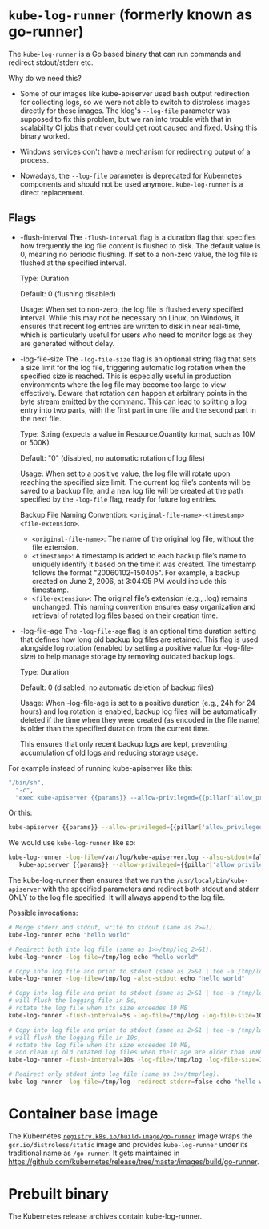 # `kube-log-runner` (formerly known as go-runner)

The `kube-log-runner` is a Go based binary that can run commands and redirect stdout/stderr etc.

Why do we need this?

- Some of our images like kube-apiserver used bash output redirection for
  collecting logs, so we were not able to switch to distroless images directly
  for these images. The klog's `--log-file` parameter was supposed to fix this
  problem, but we ran into trouble with that in scalability CI jobs that never
  could get root caused and fixed. Using this binary worked.

- Windows services don't have a mechanism for redirecting output of a process.

- Nowadays, the `--log-file` parameter is deprecated for Kubernetes components
  and should not be used anymore. `kube-log-runner` is a direct replacement.

## Flags

- -flush-interval
  The `-flush-interval` flag is a duration flag that specifies how frequently the log 
  file content is flushed to disk. The default value is 0, meaning no periodic flushing. 
  If set to a non-zero value, the log file is flushed at the specified interval.

  Type: Duration
  
  Default: 0 (flushing disabled)
  
  Usage: When set to non-zero, the log file is flushed every specified interval. 
  While this may not be necessary on Linux, on Windows, it ensures that recent log 
  entries are written to disk in near real-time, which is particularly useful for 
  users who need to monitor logs as they are generated without delay.

- -log-file-size
  The `-log-file-size` flag is an optional string flag that sets a size limit for 
  the log file, triggering automatic log rotation when the specified size is reached.
  This is especially useful in production environments where the log file may become
  too large to view effectively.
  Beware that rotation can happen at arbitrary points in the byte stream emitted by the command.
  This can lead to splitting a log entry into two parts, with the first part in one file
  and the second part in the next file.

  Type: String (expects a value in Resource.Quantity format, such as 10M or 500K)

  Default: "0" (disabled, no automatic rotation of log files)

  Usage: When set to a positive value, the log file will rotate upon reaching the specified 
  size limit. The current log file’s contents will be saved to a backup file, and a new log 
  file will be created at the path specified by the `-log-file` flag, ready for future log entries.

  Backup File Naming Convention:
    `<original-file-name>-<timestamp><file-extension>`.
    * `<original-file-name>`: The name of the original log file, without the file extension.
    * `<timestamp>`: A timestamp is added to each backup file’s name to uniquely identify it
    based on the time it was created. The timestamp follows the format "20060102-150405".
    For example, a backup created on June 2, 2006, at 3:04:05 PM would include this timestamp.
    * `<file-extension>`: The original file’s extension (e.g., .log) remains unchanged.
  This naming convention ensures easy organization and retrieval of rotated log files based on their creation time.

- -log-file-age
  The `-log-file-age` flag is an optional time duration setting that defines how long 
  old backup log files are retained. This flag is used alongside log rotation (enabled 
  by setting a positive value for -log-file-size) to help manage storage by removing 
  outdated backup logs.

  Type: Duration
  
  Default: 0 (disabled, no automatic deletion of backup files)
  
  Usage: When -log-file-age is set to a positive duration (e.g., 24h for 24 hours) 
  and log rotation is enabled, backup log files will be automatically deleted if 
  the time when they were created (as encoded in the file name) is older than the 
  specified duration from the current time.
  
  This ensures that only recent backup logs are kept, preventing accumulation of old logs 
  and reducing storage usage.

For example instead of running kube-apiserver like this:
```bash
"/bin/sh",
  "-c",
  "exec kube-apiserver {{params}} --allow-privileged={{pillar['allow_privileged']}} 1>>/var/log/kube-apiserver.log 2>&1"
```

Or this:
```bash
kube-apiserver {{params}} --allow-privileged={{pillar['allow_privileged']}} --log-file=/var/log/kube-apiserver.log --alsologtostderr=false"
```

We would use `kube-log-runner` like so:
```bash
kube-log-runner -log-file=/var/log/kube-apiserver.log --also-stdout=false \
   kube-apiserver {{params}} --allow-privileged={{pillar['allow_privileged']}}
```

The kube-log-runner then ensures that we run the
`/usr/local/bin/kube-apiserver` with the specified parameters and redirect both
stdout and stderr ONLY to the log file specified. It will always append to the
log file.

Possible invocations:
```bash
# Merge stderr and stdout, write to stdout (same as 2>&1).
kube-log-runner echo "hello world"

# Redirect both into log file (same as 1>>/tmp/log 2>&1).
kube-log-runner -log-file=/tmp/log echo "hello world"

# Copy into log file and print to stdout (same as 2>&1 | tee -a /tmp/log).
kube-log-runner -log-file=/tmp/log -also-stdout echo "hello world"

# Copy into log file and print to stdout (same as 2>&1 | tee -a /tmp/log), 
# will flush the logging file in 5s, 
# rotate the log file when its size exceedes 10 MB
kube-log-runner -flush-interval=5s -log-file=/tmp/log -log-file-size=10M -also-stdout echo "hello world"

# Copy into log file and print to stdout (same as 2>&1 | tee -a /tmp/log), 
# will flush the logging file in 10s, 
# rotate the log file when its size exceedes 10 MB, 
# and clean up old rotated log files when their age are older than 168h (7 days)
kube-log-runner -flush-interval=10s -log-file=/tmp/log -log-file-size=10M -log-file-age=168h -also-stdout echo "hello world"

# Redirect only stdout into log file (same as 1>>/tmp/log).
kube-log-runner -log-file=/tmp/log -redirect-stderr=false echo "hello world"
```

# Container base image

The Kubernetes
[`registry.k8s.io/build-image/go-runner`](https://console.cloud.google.com/gcr/images/k8s-artifacts-prod/us/build-image/go-runner)
image wraps the `gcr.io/distroless/static` image and provides `kube-log-runner`
under its traditional name as `/go-runner`. It gets maintained in
https://github.com/kubernetes/release/tree/master/images/build/go-runner.

# Prebuilt binary

The Kubernetes release archives contain kube-log-runner.
